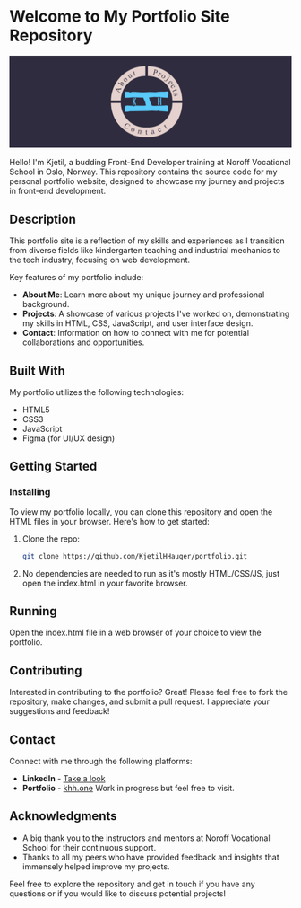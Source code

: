 # Welcome to My Portfolio Site Repository

![Kjetil's Portfolio](/assets/images/readme/readme.png)

Hello! I'm Kjetil, a budding Front-End Developer training at Noroff Vocational School in Oslo, Norway. This repository contains the source code for my personal portfolio website, designed to showcase my journey and projects in front-end development.

## Description

This portfolio site is a reflection of my skills and experiences as I transition from diverse fields like kindergarten teaching and industrial mechanics to the tech industry, focusing on web development.

Key features of my portfolio include:
- **About Me**: Learn more about my unique journey and professional background.
- **Projects**: A showcase of various projects I've worked on, demonstrating my skills in HTML, CSS, JavaScript, and user interface design.
- **Contact**: Information on how to connect with me for potential collaborations and opportunities.

## Built With

My portfolio utilizes the following technologies:

- HTML5
- CSS3
- JavaScript
- Figma (for UI/UX design)

## Getting Started

### Installing

To view my portfolio locally, you can clone this repository and open the HTML files in your browser. Here's how to get started:

1. Clone the repo:
    ```bash
    git clone https://github.com/KjetilHHauger/portfolio.git
2. No dependencies are needed to run as it's mostly HTML/CSS/JS, just open the index.html in your favorite browser.

## Running

Open the index.html file in a web browser of your choice to view the portfolio.

## Contributing

Interested in contributing to the portfolio? Great! Please feel free to fork the repository, make changes, and submit a pull request. I appreciate your suggestions and feedback!

## Contact

Connect with me through the following platforms:

- **LinkedIn** - [Take a look](https://www.linkedin.com/in/kjetil-harneshaug-hauger-00851084/)
- **Portfolio** - [khh.one](https://khh-portfolio.netlify.app/) Work in progress but feel free to visit.

## Acknowledgments

- A big thank you to the instructors and mentors at Noroff Vocational School for their continuous support.
- Thanks to all my peers who have provided feedback and insights that immensely helped improve my projects.

Feel free to explore the repository and get in touch if you have any questions or if you would like to discuss potential projects!
